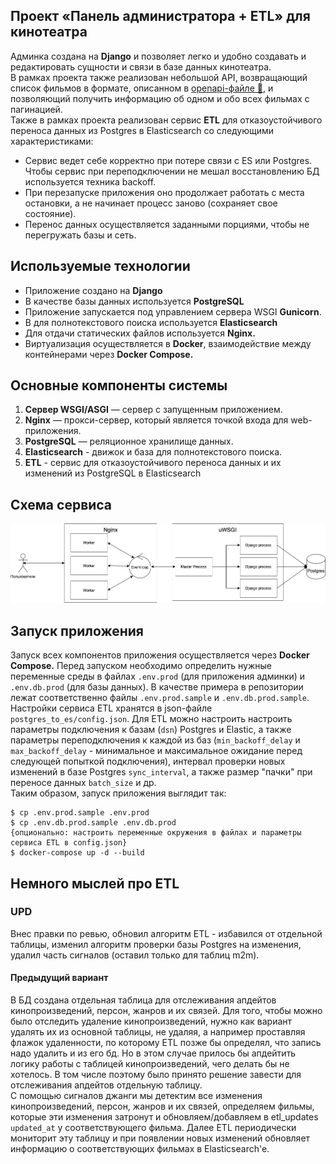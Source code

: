 ## Проект «Панель администратора + ETL» для кинотеатра

Админка создана на **Django** и позволяет легко и удобно создавать и редактировать сущности и связи в базе данных кинотеатра.  
В рамках проекта также реализован небольшой API, возвращающий список фильмов в формате, описанном в [openapi-файле 💾](/files/django_openapi.yml), и позволяющий получить информацию об одном и обо всех фильмах с пагинацией.  
Также в рамках проекта реализован сервис **ETL** для отказоустойчивого переноса данных из Postgres в Elasticsearch со следующими характеристиками:  
- Сервис ведет себе корректно при потере связи с ES или Postgres. Чтобы сервис  при переподключении не мешал восстановлению БД используется техника backoff.
- При перезапуске приложения оно продолжает работать с места остановки, а не начинает процесс заново (сохраняет свое состояние).
- Перенос данных осуществляется заданными порциями, чтобы не перегружать базы и сеть.

## Используемые технологии

- Приложение создано на **Django**
- В качестве базы данных используется **PostgreSQL**
- Приложение запускается под управлением сервера WSGI **Gunicorn**.
- В для полнотекстового поиска используется **Elasticsearch**
- Для отдачи статических файлов используется **Nginx.**
- Виртуализация осуществляется в **Docker**, взаимодействие между контейнерами через **Docker Compose.**

## Основные компоненты системы

1. **Cервер WSGI/ASGI** — сервер с запущенным приложением.
2. **Nginx** — прокси-сервер, который является точкой входа для web-приложения.
3. **PostgreSQL** — реляционное хранилище данных.
4. **Elasticsearch** - движок и база для полнотекстового поиска.
5. **ETL** - сервис для отказоустойчивого переноса данных и их изменений из PostgreSQL в Elasticsearch

## Схема сервиса

![all](images/all.png)

## Запуск приложения

Запуск всех компонентов приложения осуществляется через **Docker Compose.** 
Перед запуском необходимо определить нужные переменные среды в файлах `.env.prod` (для приложения админки) и `.env.db.prod` (для базы данных).
В качестве примера в репозитории лежат соответственно файлы `.env.prod.sample` и `.env.db.prod.sample`.  
Настройки сервиса ETL хранятся в json-файле `postgres_to_es/config.json`. Для ETL можно настроить настроить параметры подключения к базам (`dsn`) Postgres и Elastic, а также параметры переподключения к каждой из баз (`min_backoff_delay` и `max_backoff_delay` - минимальное и максимальное ожидание перед следующей попыткой подключения), интервал проверки новых изменений в базе Postgres `sync_interval`, а также размер "пачки" при переносе данных `batch_size` и др.    
Таким образом, запуск приложения выглядит так:

    $ cp .env.prod.sample .env.prod 
    $ cp .env.db.prod.sample .env.db.prod 
    {опционально: настроить переменные окружения в файлах и параметры сервиса ETL в config.json} 
    $ docker-compose up -d --build 
    
 ## Немного мыслей про ETL
 
### UPD  
Внес правки по ревью, обновил алгоритм ETL - избавился от отдельной таблицы, изменил алгоритм проверки базы Postgres на изменения, удалил часть сигналов (оставил только для таблиц m2m).  

  
#### Предыдущий вариант
В БД создана отдельная таблица для отслеживания апдейтов кинопроизведений, персон, жанров и их связей. Для того, чтобы можно было отследить удаление кинопроизведений, нужно как вариант удалять их из основной таблицы, не удаляя, а например проставляя флажок удаленности, по которому ETL позже бы определял, что запись надо удалить и из его бд. Но в этом случае прилось бы апдейтить логику работы с таблицей кинопроизведений, чего делать бы не хотелось. В том числе поэтому было принято решение завести для отслеживания апдейтов отдельную таблицу.  
С помощью сигналов джанги мы детектим все изменения кинопроизведений, персон, жанров и их связей, определяем фильмы, которые эти изменения затронут и обновляем/добавляем в etl_updates `updated_at` у соответствующего фильма. Далее ETL периодически мониторит эту таблицу и при появлении новых изменений обновляет информацию о соответствующих фильмах в Elasticsearch'e.

